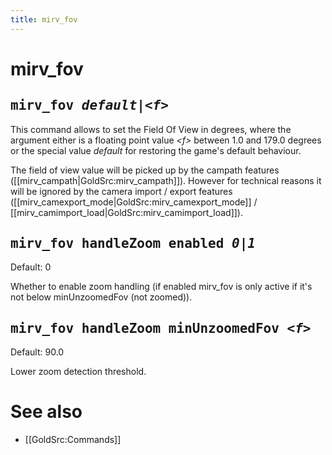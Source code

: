 ```yaml
---
title: mirv_fov
---
```


# mirv_fov

## <tt>mirv_fov _**default**|&lt;f&gt;_</tt>

This command allows to set the Field Of View in degrees, where the argument either is a floating point value _&lt;f&gt;_ between 1.0 and 179.0 degrees or the special value _default_ for restoring the game's default behaviour.

The field of view value will be picked up by the campath features ([[mirv_campath|GoldSrc:mirv_campath]]). However for technical reasons it will be ignored by the camera import / export features ([[mirv_camexport_mode|GoldSrc:mirv_camexport_mode]] / [[mirv_camimport_load|GoldSrc:mirv_camimport_load]]).

## <tt>mirv_fov handleZoom enabled _**0**|1_</tt>

Default: 0

Whether to enable zoom handling (if enabled mirv_fov is only active if it's not below minUnzoomedFov (not zoomed)).

## <tt>mirv_fov handleZoom minUnzoomedFov _&lt;f&gt;_</tt>

Default: 90.0

Lower zoom detection threshold.

# See also

* [[GoldSrc:Commands]]
